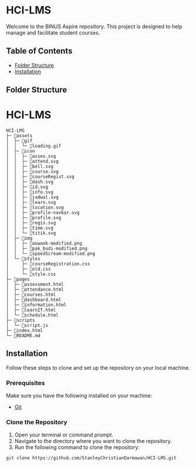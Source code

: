 # HCI-LMS

Welcome to the BINUS Aspire repository. This project is designed to help manage and facilitate student courses.

## Table of Contents
- [Folder Structure](#folder-structure)
- [Installation](#installation)

## Folder Structure
# HCI-LMS
```
HCI-LMS
├─ 📁assets
│  ├─ 📁gif
│  │  └─ 📄loading.gif
│  ├─ 📁icon
│  │  ├─ 📄asses.svg
│  │  ├─ 📄attend.svg
│  │  ├─ 📄bell.svg
│  │  ├─ 📄course.svg
│  │  ├─ 📄courseRegist.svg
│  │  ├─ 📄dash.svg
│  │  ├─ 📄id.svg
│  │  ├─ 📄info.svg
│  │  ├─ 📄jadwal.svg
│  │  ├─ 📄learn.svg
│  │  ├─ 📄location.svg
│  │  ├─ 📄profile-navbar.svg
│  │  ├─ 📄profile.svg
│  │  ├─ 📄regis.svg
│  │  ├─ 📄time.svg
│  │  └─ 📄titik.svg
│  ├─ 📁img
│  │  ├─ 📄aowaok-modified.png
│  │  ├─ 📄pak_budi-modified.png
│  │  └─ 📄speedScream-modified.png
│  └─ 📁styles
│     ├─ 📄courseRegistration.css
│     ├─ 📄old.css
│     └─ 📄style.css
├─ 📁pages
│  ├─ 📄assessment.html
│  ├─ 📄attendance.html
│  ├─ 📄courses.html
│  ├─ 📄dashboard.html
│  ├─ 📄information.html
│  ├─ 📄learnIT.html
│  └─ 📄schedule.html
├─ 📁scripts
│  └─ 📄script.js
├─ 📄index.html
└─ 📄README.md
```


## Installation

Follow these steps to clone and set up the repository on your local machine.

### Prerequisites

Make sure you have the following installed on your machine:
- [Git](https://git-scm.com/)

### Clone the Repository

1. Open your terminal or command prompt.
2. Navigate to the directory where you want to clone the repository.
3. Run the following command to clone the repository:

```bash
git clone https://github.com/StanleyChristianDarmawan/HCI-LMS.git